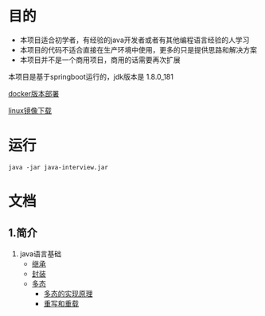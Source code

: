 # 目的
* 本项目适合初学者，有经验的java开发者或者有其他编程语言经验的人学习
* 本项目的代码不适合直接在生产环境中使用，更多的只是提供思路和解决方案
* 本项目并不是一个商用项目，商用的话需要再次扩展

本项目是基于springboot运行的，jdk版本是 1.8.0_181  

[docker版本部署](www.baidu.com)  

[linux镜像下载](www.baidu.com)


# 运行
```
java -jar java-interview.jar
```  
# 文档  
## 1.简介
1. java语言基础
    - [继承](www.baidu.com)
    - [封装](www.baidu.com)
    - [多态](www.baidu.com)
        - [多态的实现原理](www.baidu.com)
        - [重写和重载](www.baidu.com)

 